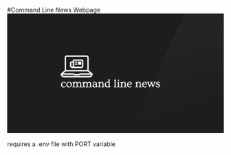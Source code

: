 #Command Line News Webpage
![Alt text](./public/dist/logo.png 'CLNews logo')

requires a .env file with PORT variable
